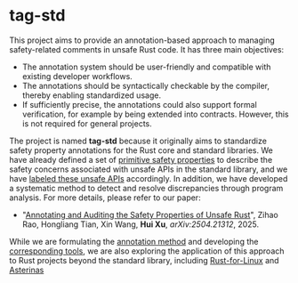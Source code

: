 # tag-std

This project aims to provide an annotation-based approach to managing safety-related comments in unsafe Rust code. It has three main objectives:
- The annotation system should be user-friendly and compatible with existing developer workflows.
- The annotations should be syntactically checkable by the compiler, thereby enabling standardized usage.
- If sufficiently precise, the annotations could also support formal verification, for example by being extended into contracts. However, this is not required for general projects.

The project is named **tag-std** because it originally aims to standardize safety property annotations for the Rust core and standard libraries. We have already defined a set of [primitive safety properties](primitive-sp.md) to describe the safety concerns associated with unsafe APIs in the standard library, and we have [labeled these unsafe APIs](data/std.json) accordingly. In addition, we have developed a systematic method to detect and resolve discrepancies through program analysis. For more details, please refer to our paper:
- "[Annotating and Auditing the Safety Properties of Unsafe Rust](https://arxiv.org/abs/2504.21312)", Zihao Rao, Hongliang Tian, Xin Wang, **Hui Xu**, _arXiv:2504.21312_, 2025.

While we are formulating the [annotation method](usage.md) and developing the [corresponding tools](safety-tool), we are also exploring the application of this approach to Rust projects beyond the standard library, including [Rust-for-Linux](https://github.com/rust-for-linux) and [Asterinas](https://github.com/asterinas/asterinas)
